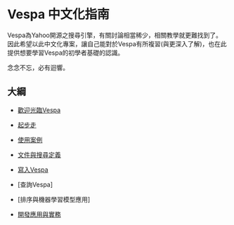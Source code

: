# Vespa 中文化指南

Vespa為Yahoo開源之搜尋引擎，有關討論相當稀少，相關教學就更難找到了。
因此希望以此中文化專案，讓自己能對於Vespa有所複習(與更深入了解)，也在此提供想要學習Vespa的初學者基礎的認識。

念念不忘，必有迴響。

## 大綱
- [歡迎光臨Vespa](./welcome/README.md)
- [起步走](./getting_started/README.md)
- [使用案例](./use_cases.md)

- [文件與搜尋定義](./documents_and_search_definitions/README.md)

- [寫入Vespa](./writing_to_vespa/README.md)
- [查詢Vespa]
- [排序與機器學習模型應用]

- [開發應用與實務](./developing_applications_and_plugins/README.md)
